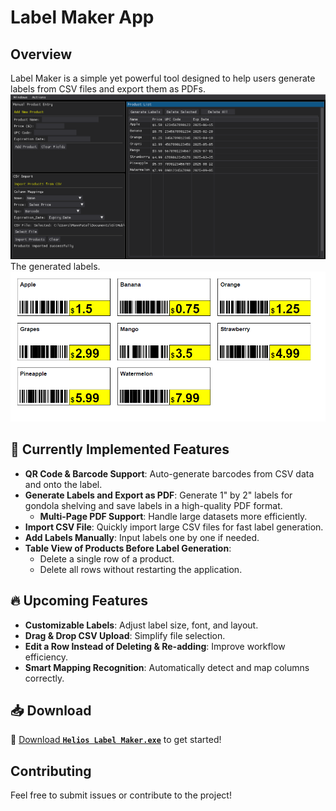 # Label Maker App  

## Overview  
Label Maker is a simple yet powerful tool designed to help users generate labels from CSV files and export them as PDFs.  
<img src="./Assets/software-image-4.png" alt="Software Screenshot" width="1000">  
The generated labels.  
<img src="./Assets/labels-image.png" alt="Generated Labels" width="1000"> 


## 🚀 Currently Implemented Features  
- **QR Code & Barcode Support**: Auto-generate barcodes from CSV data and onto the label.  
- **Generate Labels and Export as PDF**: Generate 1" by 2" labels for gondola shelving and save labels in a high-quality PDF format.  
  - **Multi-Page PDF Support**: Handle large datasets more efficiently.  
- **Import CSV File**: Quickly import large CSV files for fast label generation.  
- **Add Labels Manually**: Input labels one by one if needed.  
- **Table View of Products Before Label Generation**:  
  - Delete a single row of a product.  
  - Delete all rows without restarting the application.  


## 🔥 Upcoming Features  
- **Customizable Labels**: Adjust label size, font, and layout.  
- **Drag & Drop CSV Upload**: Simplify file selection.  
- **Edit a Row Instead of Deleting & Re-adding**: Improve workflow efficiency.  
- **Smart Mapping Recognition**: Automatically detect and map columns correctly.  


## 📥 Download  
🔗 [Download **`Helios Label Maker.exe`**](Helios%20Label%20Maker.exe) to get started!  

## Contributing  
Feel free to submit issues or contribute to the project!  
